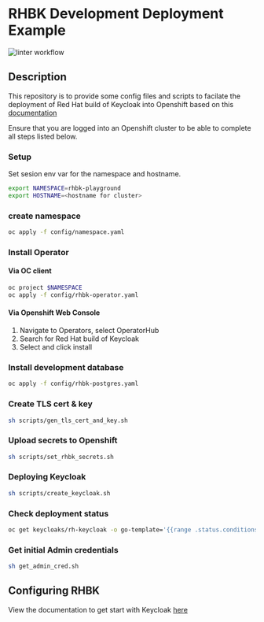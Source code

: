 # RHBK Development Deployment Example

![linter workflow](https://github.com/github/docs/actions/workflows/super-linter.yml/badge.svg)

## Description

This repository is to provide some config files and scripts to facilate the deployment of Red Hat build of Keycloak into Openshift based on  this [documentation](https://docs.redhat.com/en/documentation/red_hat_build_of_keycloak/26.0/html/operator_guide/basic-deployment-#basic-deployment-deploying-red-hat-build-of-keycloak)

Ensure that you are logged into an Openshift cluster to be able to complete all steps listed below.

### Setup

Set sesion env var for the namespace and hostname.

```bash
export NAMESPACE=rhbk-playground
export HOSTNAME=<hostname for cluster>
```

### create namespace

```bash
oc apply -f config/namespace.yaml
```

### Install Operator

#### Via OC client

```bash
oc project $NAMESPACE
oc apply -f config/rhbk-operator.yaml
```

#### Via Openshift Web Console

1. Navigate to Operators, select OperatorHub
2. Search for Red Hat build of Keycloak
3. Select and click install

### Install development database

```bash
oc apply -f config/rhbk-postgres.yaml
```

### Create TLS cert & key

```bash
sh scripts/gen_tls_cert_and_key.sh
```

### Upload secrets to Openshift

```bash
sh scripts/set_rhbk_secrets.sh
```

### Deploying Keycloak

```bash
sh scripts/create_keycloak.sh
```

### Check deployment status

```bash
oc get keycloaks/rh-keycloak -o go-template='{{range .status.conditions}}CONDITION: {{.type}}{{"\n"}}  STATUS: {{.status}}{{"\n"}}  MESSAGE: {{.message}}{{"\n"}}{{end}}'
```

### Get initial Admin credentials

```bash
sh get_admin_cred.sh
```


## Configuring RHBK

View the documentation to get start with Keycloak [here](https://docs.redhat.com/en/documentation/red_hat_build_of_keycloak/26.0/html/getting_started_guide/getting-started-zip-#getting-started-zip-before-you-start)
